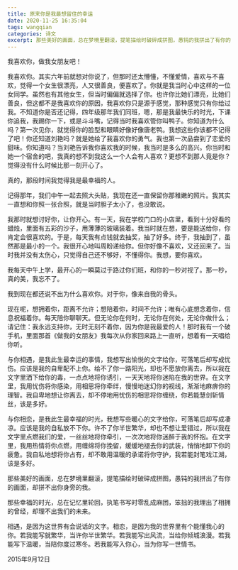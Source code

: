 ```yaml
---
title: 原来你是我最想留住的幸运
date: 2020-11-25 16:35:04
tags: wangqian
categories: 诗文
excerpt: 那些美好的画面，总在梦境里翻滚，提笔描绘时破碎成拼图，愚钝的我拼出了有你的画面，却拼不出你身旁的我。
---
```

我喜欢你，做我女朋友吧！

我喜欢你。其实六年前就想对你说了，但那时还太懵懂，不懂爱情，喜欢与不喜欢，觉得一个女生很漂亮，人又很善良，便喜欢了。你就是我当时心中这样的一位女同学。虽然也有其他女生，但当时偏偏就选择了你。也许你比她们漂亮，比她们善良，但这都不是我喜欢你的原因，我喜欢你只是源于感觉，那种感觉只有你给过我。不知道你是否还记得，四年级那年我们同班，嗯，那是我最快乐的时光，下课你追我，我踢你一下，或是斗斗嘴，记得当时我喜欢管你叫鸭子。你知道为什么吗？第一次见你，就觉得你的脸型和眼睛好像好像唐老鸭。我想这些你该都不记得了吧！你还知道刘艳吗？就是她给了我喜欢你的勇气。我也第一次品尝到了恋爱的甜味。你知道吗？当刘艳告诉我你喜欢我的时候，我当时是多么的高兴。你当时和她一个宿舍的吧，我真的想不到我这么一个人会有人喜欢？更想不到那人竟是你？觉得没有什么时候比那一刻开心了。

真的，那段时间我觉得我是最幸福的人。

记得那年，我们中午一起去照大头贴，我现在还一直保留你那稚嫩的照片。我其实一直想和你照一张合照，就是当时胆子太小了，也没敢说。

我那时就想讨好你，让你开心。有一天，我在学校门口的小店里，看到十分好看的蜡烛，里面有五彩的沙子，用薄薄的玻璃装着。我当时就在想，要是能送给你，你肯定会很喜欢的。于是，每天我有点钱就去抽奖，抽了好多。终于，我抽到了，虽然那是最小的一个。我很开心地叫周盼递给你。但你好像不喜欢，又还回来了。当时我并没有太伤心，只觉得自己还不够好，不懂得你。我想，要你喜欢。

我每天中午上学，最开心的一瞬莫过于路过你们班，和你的一秒对视了。那一秒，真的美，我忘不了。

我到现在都还说不出为什么喜欢你。对于你，像来自我的骨头。

现在呢，想拥着你，距离不允许；想陪着你，时间不允许；唯有心底想念着你，信息祝福着你。每天陪你聊聊天。但无论你在何时，无论你在何处，无论你做什么；请记住：我永远支持你，无时无刻不着你，因为你是我最爱的人！那时我有一个破手机，里面那首《做我的女朋友》我每次从你家回来路上一直听，想着有一天唱给你听。

与你相遇，是我此生最幸运的事情，我想写出愉悦的文字给你，可落笔后却写成忧伤。应该是我的自卑配不上你。给不了你一路阳光，却也不愿放你离去，所以我在文字里洒下给你的毒，一点点地将你诱引，一天天地将你迷陷在我的世界。在文字里，我用忧伤将你感染，用相思将你牵绊，慢慢地迷幻你的视线，渐渐地麻痹你的理智。我自卑地想让你离去，却不停地用忧伤的相思将你缠绕，你若能慧剑斩情丝，该是多好。

与你相恋，是我此生最幸福的时光，我想写些暖心的文字给你，可落笔后却写成凄凉。应该是我的自私放不下你。许不了你半世繁华，却也不想让爱错过，所以我在文字里点燃我们的爱，一丝丝地将你牵引，一次次地将你迷醉于我的怀抱。在文字里，我用热情将你点燃，用缠绵将你挽留，缓缓地褪去你的武装，悄悄地卸下你的疲惫。我自私地想将你占有，却不敢用温暖的承诺将你守护，我若能封笔戏江湖，该是多好。

那些美好的画面，总在梦境里翻滚，提笔描绘时破碎成拼图，愚钝的我拼出了有你的画面，却拼不出你身旁的我。

那些幸福的时光，总在记忆里轮回，执笔书写时零乱成麻团，笨拙的我理出了相拥的曾经，却理不出我们的未来。

相遇，是因为这世界有会说话的文字。相恋，是因为我的世界里有个能懂我心的你。若我能写就繁华，当许你半世繁华。若我能写出风流，当给你倾城浪漫。若我能写下温暖，当陪你度过寒冬。若我能写入你心，当为你写一世情书。

2015年9月12日

